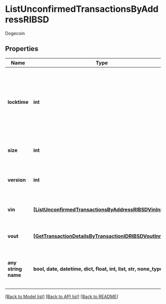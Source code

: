 # ListUnconfirmedTransactionsByAddressRIBSD

Dogecoin

## Properties
Name | Type | Description | Notes
------------ | ------------- | ------------- | -------------
**locktime** | **int** | Represents the locktime on the transaction on the specific blockchain, i.e. the blockheight at which the transaction is valid. | 
**size** | **int** | Represents the total size of this transaction. | 
**version** | **int** | Numeric representation of the transaction version | 
**vin** | [**[ListUnconfirmedTransactionsByAddressRIBSDVinInner]**](ListUnconfirmedTransactionsByAddressRIBSDVinInner.md) | Represents the transaction inputs. | 
**vout** | [**[GetTransactionDetailsByTransactionIDRIBSDVoutInner]**](GetTransactionDetailsByTransactionIDRIBSDVoutInner.md) | Represents the transaction outputs. | 
**any string name** | **bool, date, datetime, dict, float, int, list, str, none_type** | any string name can be used but the value must be the correct type | [optional]

[[Back to Model list]](../README.md#documentation-for-models) [[Back to API list]](../README.md#documentation-for-api-endpoints) [[Back to README]](../README.md)


